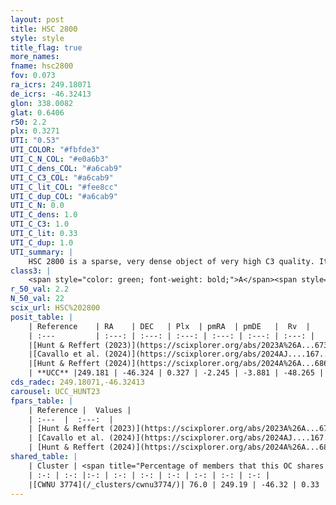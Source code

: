 ```yaml
---
layout: post
title: HSC 2800
style: style
title_flag: true
more_names: 
fname: hsc2800
fov: 0.073
ra_icrs: 249.18071
de_icrs: -46.32413
glon: 338.0082
glat: 0.6406
r50: 2.2
plx: 0.3271
UTI: "0.53"
UTI_COLOR: "#fbfde3"
UTI_C_N_COL: "#e0a6b3"
UTI_C_dens_COL: "#a6cab9"
UTI_C_C3_COL: "#a6cab9"
UTI_C_lit_COL: "#fee8cc"
UTI_C_dup_COL: "#a6cab9"
UTI_C_N: 0.0
UTI_C_dens: 1.0
UTI_C_C3: 1.0
UTI_C_lit: 0.33
UTI_C_dup: 1.0
UTI_summary: |
    HSC 2800 is a sparse, very dense object of very high C3 quality. It was recently reported in the literature. This object shares a large percentage of members with a later reported entry.<br><br><span style="color: #99180f; font-weight: bold;">Warning: </span>contains less than 25 stars with <i>P>0.5</i> estimated.
class3: |
    <span style="color: green; font-weight: bold;">A</span><span style="color: green; font-weight: bold;">A</span>
r_50_val: 2.2
N_50_val: 22
scix_url: HSC%202800
posit_table: |
    | Reference    | RA    | DEC   | Plx  | pmRA  | pmDE   |  Rv  |
    | :---         | :---: | :---: | :---: | :---: | :---: | :---: |
    |[Hunt & Reffert (2023)](https://scixplorer.org/abs/2023A%26A...673A.114H) | 249.188 | -46.323 | 0.319 | -2.246 | -3.874 | -24.448 |
    |[Cavallo et al. (2024)](https://scixplorer.org/abs/2024AJ....167...12C) | 249.165 | -46.315 | 0.319 | -- | -- | -- |
    |[Hunt & Reffert (2024)](https://scixplorer.org/abs/2024A%26A...686A..42H) | 249.188 | -46.323 | 0.319 | -2.246 | -3.874 | -24.448 |
    | **UCC** |249.181 | -46.324 | 0.327 | -2.245 | -3.881 | -48.265 | 
cds_radec: 249.18071,-46.32413
carousel: UCC_HUNT23
fpars_table: |
    | Reference |  Values |
    | :---  |  :---:  |
    | [Hunt & Reffert (2023)](https://scixplorer.org/abs/2023A%26A...673A.114H) | `AV50=3.85, diffAV50=2.089, MOD50=12.455, logAge50=8.01` |
    | [Cavallo et al. (2024)](https://scixplorer.org/abs/2024AJ....167...12C) | `AV50=4.46, dMod50=12.45, logAge50=7.78, [Fe/H]50=-1.15` |
    | [Hunt & Reffert (2024)](https://scixplorer.org/abs/2024A%26A...686A..42H) | `MassJ=741.466` |
shared_table: |
    | Cluster | <span title="Percentage of members that this OC shares with the ones listed">%</span>   | RA   | DEC   | Plx   | pmRA  | pmDE  | Rv | UTI |
    | :-: | :-: |:-: | :-: | :-: | :-: | :-: | :-: | :-: |
    |[CWNU 3774](/_clusters/cwnu3774/)| 76.0 | 249.19 | -46.32 | 0.33 | -2.24 | -3.89 | -38.15 |0.07 |
---
```

